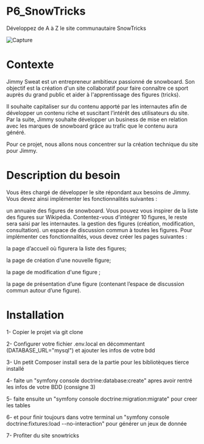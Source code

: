 # P6_SnowTricks

Développez de A à Z le site communautaire SnowTricks

![Capture](https://user-images.githubusercontent.com/82519929/231784652-a02d0840-8fba-4341-be8f-84dc1379b650.PNG)

# Contexte
Jimmy Sweat est un entrepreneur ambitieux passionné de snowboard. Son objectif est la création d'un site collaboratif pour faire connaître ce sport auprès du grand public et aider à l'apprentissage des figures (tricks).

Il souhaite capitaliser sur du contenu apporté par les internautes afin de développer un contenu riche et suscitant l’intérêt des utilisateurs du site. Par la suite, Jimmy souhaite développer un business de mise en relation avec les marques de snowboard grâce au trafic que le contenu aura généré.

Pour ce projet, nous allons nous concentrer sur la création technique du site pour Jimmy.

# Description du besoin
Vous êtes chargé de développer le site répondant aux besoins de Jimmy. Vous devez ainsi implémenter les fonctionnalités suivantes : 

un annuaire des figures de snowboard. Vous pouvez vous inspirer de la liste des figures sur Wikipédia. 
Contentez-vous d'intégrer 10 figures, le reste sera saisi par les internautes.
la gestion des figures (création, modification, consultation).
un espace de discussion commun à toutes les figures.
Pour implémenter ces fonctionnalités, vous devez créer les pages suivantes :

la page d’accueil où figurera la liste des figures;

la page de création d'une nouvelle figure;

la page de modification d'une figure ;

la page de présentation d’une figure (contenant l’espace de discussion commun autour d’une figure).

# Installation
1- Copier le projet via git clone

2- Configurer votre fichier .env.local en décommentant (DATABASE_URL="mysql") et ajouter les infos de votre bdd 

3- Un petit Composer install sera de la partie pour les bibliotèques tierce installé  

4- faite un "symfony console doctrine:database:create" apres avoir rentré les infos de votre BDD (consigne 3)

5- faite ensuite un "symfony console doctrine:migration:migrate" pour creer les tables 

6- et pour finir toujours dans votre terminal un "symfony console doctrine:fixtures:load --no-interaction" pour générer un jeux de donnée

7- Profiter du site snowtricks
